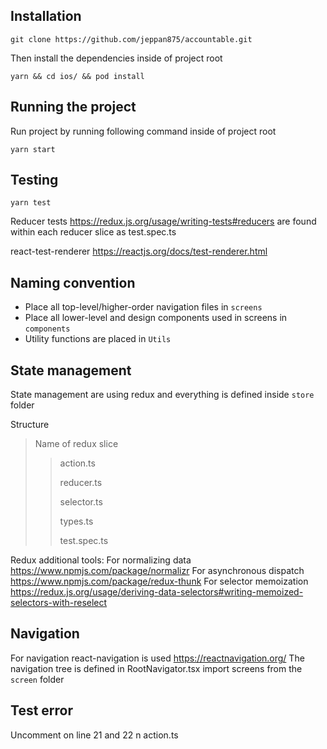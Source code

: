 ## Installation

    git clone https://github.com/jeppan875/accountable.git

Then install the dependencies inside of project root

    yarn && cd ios/ && pod install

## Running the project

Run project by running following command inside of project root

    yarn start

## Testing

    yarn test

Reducer tests https://redux.js.org/usage/writing-tests#reducers
are found within each reducer slice as test.spec.ts

react-test-renderer https://reactjs.org/docs/test-renderer.html

## Naming convention

- Place all top-level/higher-order navigation files in `screens`
- Place all lower-level and design components used in screens in `components`
- Utility functions are placed in `Utils`

## State management

State management are using redux and everything is defined inside `store` folder

Structure

> Name of redux slice
>
> > action.ts
> >
> > reducer.ts
> >
> > selector.ts
> >
> > types.ts
> >
> > test.spec.ts

Redux additional tools:
For normalizing data https://www.npmjs.com/package/normalizr
For asynchronous dispatch https://www.npmjs.com/package/redux-thunk
For selector memoization https://redux.js.org/usage/deriving-data-selectors#writing-memoized-selectors-with-reselect

## Navigation

For navigation react-navigation is used https://reactnavigation.org/
The navigation tree is defined in RootNavigator.tsx
import screens from the `screen` folder

## Test error

Uncomment on line 21 and 22 n action.ts
